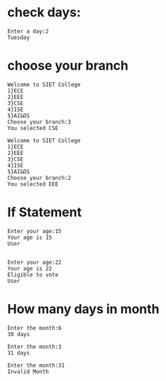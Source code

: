 # check days:
    Enter a day:2
    Tuesday

# choose your branch
    Welcome to SIET College
    1}ECE
    2}EEE
    3}CSE
    4}ISE
    5}AI&DS
    Choose your branch:3
    You selected CSE

    Welcome to SIET College
    1}ECE
    2}EEE
    3}CSE
    4}ISE
    5}AI&DS
    Choose your branch:2
    You selected EEE
# If Statement
    Enter your age:15
    Your age is 15
    User

    
    Enter your age:22
    Your age is 22
    Eligible to vote
    User
# How many days in month
    Enter the month:6
    30 days
    
    Enter the month:3
    31 days
    
    Enter the month:31
    Invalid Month
